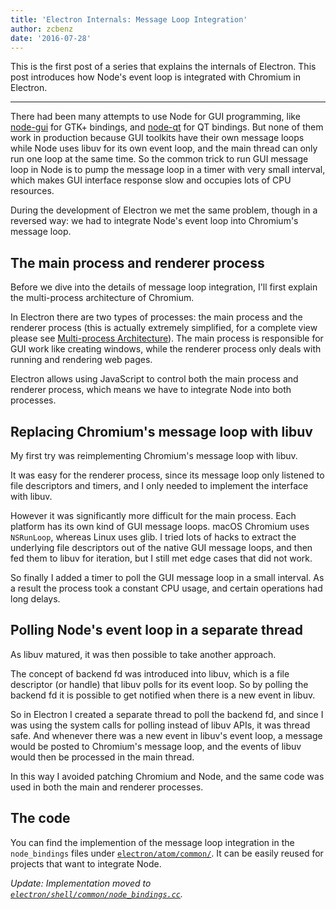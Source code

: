 ```yaml
---
title: 'Electron Internals: Message Loop Integration'
author: zcbenz
date: '2016-07-28'
---
```


This is the first post of a series that explains the internals of Electron. This
post introduces how Node's event loop is integrated with Chromium in Electron.

---

There had been many attempts to use Node for GUI programming, like
[node-gui][node-gui] for GTK+ bindings, and [node-qt][node-qt] for QT bindings.
But none of them work in production because GUI toolkits have their own message
loops while Node uses libuv for its own event loop, and the main thread can only
run one loop at the same time. So the common trick to run GUI message loop in
Node is to pump the message loop in a timer with very small interval, which
makes GUI interface response slow and occupies lots of CPU resources.

During the development of Electron we met the same problem, though in a
reversed way: we had to integrate Node's event loop into Chromium's message
loop.

## The main process and renderer process

Before we dive into the details of message loop integration, I'll first explain
the multi-process architecture of Chromium.

In Electron there are two types of processes: the main process and the renderer
process (this is actually extremely simplified, for a complete view please see
[Multi-process Architecture][multi-process]). The main process is responsible
for GUI work like creating windows, while the renderer process only deals with
running and rendering web pages.

Electron allows using JavaScript to control both the main process and renderer
process, which means we have to integrate Node into both processes.

## Replacing Chromium's message loop with libuv

My first try was reimplementing Chromium's message loop with libuv.

It was easy for the renderer process, since its message loop only listened to
file descriptors and timers, and I only needed to implement the interface with
libuv.

However it was significantly more difficult for the main process. Each platform
has its own kind of GUI message loops. macOS Chromium uses `NSRunLoop`,
whereas Linux uses glib. I tried lots of hacks to extract the
underlying file descriptors out of the native GUI message loops, and then fed
them to libuv for iteration, but I still met edge cases that did not work.

So finally I added a timer to poll the GUI message loop in a small interval. As
a result the process took a constant CPU usage, and certain operations had
long delays.

## Polling Node's event loop in a separate thread

As libuv matured, it was then possible to take another approach.

The concept of backend fd was introduced into libuv, which is a file descriptor
(or handle) that libuv polls for its event loop. So by polling the backend fd it
is possible to get notified when there is a new event in libuv.

So in Electron I created a separate thread to poll the backend fd, and since I
was using the system calls for polling instead of libuv APIs, it was thread
safe. And whenever there was a new event in libuv's event loop, a message would
be posted to Chromium's message loop, and the events of libuv would then be
processed in the main thread.

In this way I avoided patching Chromium and Node, and the same code was used in
both the main and renderer processes.

## The code

You can find the implemention of the message loop integration in the
`node_bindings` files under [`electron/atom/common/`][node-bindings]. It can be
easily reused for projects that want to integrate Node.

*Update: Implementation moved to [`electron/shell/common/node_bindings.cc`][node-bindings-updated].*

[node-gui]: https://github.com/zcbenz/node-gui
[node-qt]: https://github.com/arturadib/node-qt
[multi-process]: http://dev.chromium.org/developers/design-documents/multi-process-architecture
[node-bindings]: https://github.com/electron/electron/tree/main/atom/common
[node-bindings-updated]: https://github.com/electron/electron/blob/master/shell/common/node_bindings.cc
